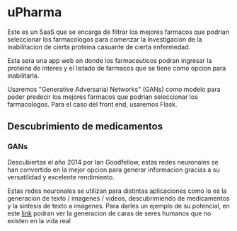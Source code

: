 # uPharma

Este es un SaaS que se encarga de filtrar los mejores farmacos que podrian seleccionar los farmacologos para comenzar la investigacion de la inabilitacion de cierta proteina casuante de cierta enfermedad. 


Esta sera una app web en donde los farmaceuticos podran ingresar la proteina de interes y el listado de farmacos que se tiene como opcion para inabilitarla. 


Usaremos "Generative Adversarial Networks" (GANs) como modelo para poder predecir los mejores farmacos que podrian seleccionar los farmacologos. Para el caso del front end, usaremos Flask.

## Descubrimiento de medicamentos



### GANs

Descubiertas el año 2014 por Ian Goodfellow, estas redes neuronales se han convertido en la mejor opcion para generar informacion gracias a su versatilidad y excelente rendimiento.

Estas redes neuronales se utilizan para distintas aplicaciones como lo es la generacion de texto / imagenes / videos, descubrimiendo de medicamentos y la sintesis de texto a imagenes. Para darles un ejemplo de su potencial, en este [link](https://www.thispersondoesnotexist.com/) podran ver la generacion de caras de seres humanos que no existen en la vida real

